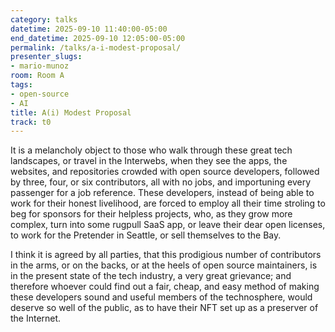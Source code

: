 ```yaml
---
category: talks
datetime: 2025-09-10 11:40:00-05:00
end_datetime: 2025-09-10 12:05:00-05:00
permalink: /talks/a-i-modest-proposal/
presenter_slugs:
- mario-munoz
room: Room A
tags:
- open-source
- AI
title: A(i) Modest Proposal
track: t0
---
```


It is a melancholy object to those who walk through these great tech landscapes, or travel in the Interwebs, when they see the apps, the websites, and repositories crowded with open source developers, followed by three, four, or six contributors, all with no jobs, and importuning every passenger for a job reference. These developers, instead of being able to work for their honest livelihood, are forced to employ all their time stroling to beg for sponsors for their helpless projects, who, as they grow more complex, turn into some rugpull SaaS app, or leave their dear open licenses, to work for the Pretender in Seattle, or sell themselves to the Bay.

I think it is agreed by all parties, that this prodigious number of contributors in the arms, or on the backs, or at the heels of open source maintainers, is in the present state of the tech industry, a very great grievance; and therefore whoever could find out a fair, cheap, and easy method of making these developers sound and useful members of the technosphere, would deserve so well of the public, as to have their NFT set up as a preserver of the Internet.